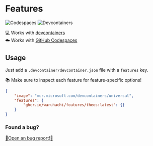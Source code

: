 # Features

![Codespaces](https://img.shields.io/static/v1?style=for-the-badge&message=Codespaces&color=181717&logo=GitHub&logoColor=FFFFFF&label=)
![Devcontainers](https://img.shields.io/static/v1?style=for-the-badge&message=Devcontainers&color=2496ED&logo=Docker&logoColor=FFFFFF&label=)

💻 Works with [devcontainers](https://code.visualstudio.com/docs/devcontainers/containers)  \
☁️ Works with [GitHub Codespaces](https://github.com/features/codespaces)


## Usage

Just add a `.devcontainer/devcontainer.json` file with a `features` key.

📚 Make sure to inspect each feature for feature-specific options!

```json
{
	"image": "mcr.microsoft.com/devcontainers/universal",
	"features": {
		"ghcr.io/waruhachi/features/theos:latest": {}
	}
}
```

### Found a bug?

[🐞Open an bug report!🐞](https://github.com/waruhachi/features/issues/new?template=bug-report.yaml)
